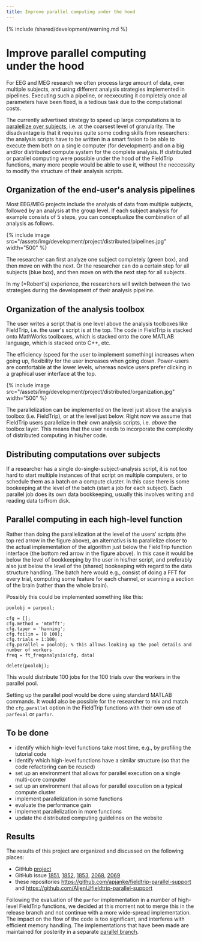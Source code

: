 ```yaml
---
title: Improve parallel computing under the hood
---
```


{% include /shared/development/warning.md %}

# Improve parallel computing under the hood

For EEG and MEG research we often process large amount of data, over multiple subjects, and using different analysis strategies implemented in pipelines. Executing such a pipeline, or reexecuting it completely once all parameters have been fixed, is a tedious task due to the computational costs.

The currently advertised strategy to speed up large computations is to [paralellize over subjects](/tutorial/distributedcomputing), i.e. at the coarsest level of granularity. The disadvantage is that it requires quite some coding skills from researchers: the analysis scripts have to be written in a smart fasion to be able to execute them both on a single computer (for development) and on a big and/or distributed compute system for the complete analysis. If distributed or parallel computing were possible under the hood of the FieldTrip functions, many more people would be able to use it, without the neccessity to modify the structure of their analysis scripts.

## Organization of the end-user's analysis pipelines

Most EEG/MEG projects include the analysis of data from multiple subjects, followed by an analysis at the group level. If each subject analysis for example consists of 5 steps, you can conceptualize the combination of all analysis as follows.

{% include image src="/assets/img/development/project/distributed/pipelines.jpg" width="500" %}

The researcher can first analyze one subject completely (green box), and then move on with the next. Or the researcher can do a certain step for all subjects (blue box), and then move on with the next step for all subjects.

In my (=Robert's) experience, the researchers will switch between the two strategies during the development of their analysis pipeline.

## Organization of the analysis toolbox

The user writes a script that is one level above the analysis toolboxes like FieldTrip, i.e. the user's script is at the top.  The code in FieldTrip is stacked onto MathWorks toolboxes, which is stacked onto the core MATLAB language, which is stacked onto C++, etc.

The efficiency (speed for the user to implement something) increases when going up, flexibility for the user increases when going down. Power-users are comfortable at the lower levels, whereas novice users prefer clicking in a graphical user interface at the top.

{% include image src="/assets/img/development/project/distributed/organization.jpg" width="500" %}

The parallelization can be implemented on the level just above the analysis toolbox (i.e. FieldTrip), or at the level just below. Right now we assume that FieldTrip users parallelize in their own analysis scripts, i.e. _above_ the toolbox layer. This means that the user needs to incorporate the complexity of distributed computing in his/her code.

## Distributing computations over subjects

If a researcher has a single do-single-subject-analysis script, it is not too hard to start multiple instances of that script on multiple computers, or to schedule them as a batch on a compute cluster. In this case there is some bookeeping at the level of the batch (start a job for each subject). Each parallel job does its own data bookkeeping, usually this involves writing and reading data to/from disk.

## Parallel computing in each high-level function

Rather than doing the parallelization at the level of the users' scripts (the top red arrow in the figure above), an alternativs is to parallelize closer to the actual implementation of the algorithm just below the FieldTrip function interface (the bottom red arrow in the figure above). In this case it would be below the level of bookkeeping by the user in his/her script, and preferably also just below the level of the (shared) bookeeping with regard to the data structure handling. The batch here would e.g., consist of doing a FFT for every trial, computing some feature for each channel, or scanning a section of the brain (rather than the whole brain).

Possibly this could be implemented something like this:

    poolobj = parpool;
    
    cfg = [];
    cfg.method = 'mtmfft';
    cfg.taper = 'hanning';
    cfg.foilim = [0 100];
    cfg.trials = 1:100;
    cfg.parallel = poolobj; % this allows looking up the pool details and number of workers
    freq = ft_freqanalysis(cfg, data)
    
    delete(poolobj);

This would distribute 100 jobs for the 100 trials over the workers in the parallel pool.

Setting up the parallel pool would be done using standard MATLAB commands. It would also be possible for the researcher to mix and match the `cfg.parallel` option in the FieldTrip functions with their own use of `parfeval` or `parfor`.

## To be done

- identify which high-level functions take most time, e.g., by profiling the tutorial code
- identify which high-level functions have a similar structure (so that the code refactoring can be reused)
- set up an environment that allows for parallel execution on a single multi-core computer
- set up an environment that allows for parallel execution on a typical compute cluster
- implement parallelization in some functions
- evaluate the performance gain
- implement parallelization in more functions
- update the distributed computing guidelines on the website

## Results

The results of this project are organized and discussed on the following places:

- GitHub [project](https://github.com/fieldtrip/fieldtrip/projects/5)
- GitHub issue [1851](https://github.com/fieldtrip/fieldtrip/issues/1851), [1852](https://github.com/fieldtrip/fieldtrip/issues/1852), [1853](https://github.com/fieldtrip/fieldtrip/issues/1853), [2068](https://github.com/fieldtrip/fieldtrip/pull/2068), [2069](https://github.com/fieldtrip/fieldtrip/pull/2069)
- these repositories <https://github.com/apjanke/fieldtrip-parallel-support> and <https://github.com/AljenU/fieldtrip-parallel-support>

Following the evaluation of the `parfor` implementation in a number of high-level FieldTrip functions, we decided at this moment not to merge this in the release branch and not continue with a more wide-spread implementation. The impact on the flow of the code is too significant, and interferes with efficient memory handling. The implementations that have been made are maintained for posterity in a separate [parallel branch](https://github.com/fieldtrip/fieldtrip/tree/parallel).
